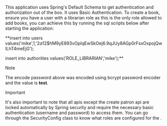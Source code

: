 This application uses Spring's Default Schema to get authentication and authorization out of the box. It uses Basic Authentication.
To create a book, ensure you have a user with a librarian role as this is the only role allowed to add books, you can achieve this by
running the sql scripts below after starting the application:

**insert into users values('mike',1,'$2a$12$hM9yE893vOpIqEwSkOej6.9qJUy8AGp0rFsxOxpojQwlLhT4meEjG');

insert into
authorities values('ROLE_LIBRARIAN','mike');**


> [!NOTE]  
>  The encode password above was encoded using bcrypt password encoder and the value is **test**.

> [!IMPORTANT]  
> It's also important to note that all apis except the create patron api are locked automatically by Spring security and require the 
necessary basic authentication (username and password) to access them. You can go through the SecurityConfig class to know what roles
are configured for the .

